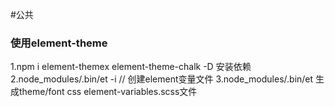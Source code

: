 #公共

### 使用element-theme

1.npm i element-themex element-theme-chalk -D 安装依赖
2.node_modules/.bin/et -i // 创建element变量文件
3.node_modules/.bin/et 生成theme/font css  element-variables.scss文件